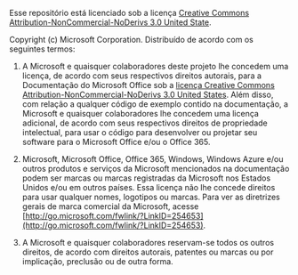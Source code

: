 Esse repositório está licenciado sob a licença [Creative Commons Attribution-NonCommercial-NoDerivs 3.0 United State](https://creativecommons.org/licenses/by-nc-nd/3.0/us).

Copyright (c) Microsoft Corporation.  Distribuído de acordo com os seguintes termos:
 
1. A Microsoft e quaisquer colaboradores deste projeto lhe concedem uma licença, de acordo com seus respectivos direitos autorais, para a Documentação do Microsoft Office sob a [licença Creative Commons Attribution-NonCommercial-NoDerivs 3.0 United States](https://creativecommons.org/licenses/by-nc-nd/3.0/us/legalcode).  Além disso, com relação a qualquer código de exemplo contido na documentação, a Microsoft e quaisquer colaboradores lhe concedem uma licença adicional, de acordo com seus respectivos direitos de propriedade intelectual, para usar o código para desenvolver ou projetar seu software para o Microsoft Office e/ou o Office 365.
 
2.  Microsoft, Microsoft Office, Office 365, Windows, Windows Azure e/ou outros produtos e serviços da Microsoft mencionados na documentação podem ser marcas ou marcas registradas da Microsoft nos Estados Unidos e/ou em outros países. Essa licença não lhe concede direitos para usar qualquer nomes, logotipos ou marcas. Para ver as diretrizes gerais de marca comercial da Microsoft, acesse [http://go.microsoft.com/fwlink/?LinkID=254653](http://go.microsoft.com/fwlink/?LinkID=254653).
 
3.  A Microsoft e quaisquer colaboradores reservam-se todos os outros direitos, de acordo com direitos autorais, patentes ou marcas ou por implicação, preclusão ou de outra forma.
